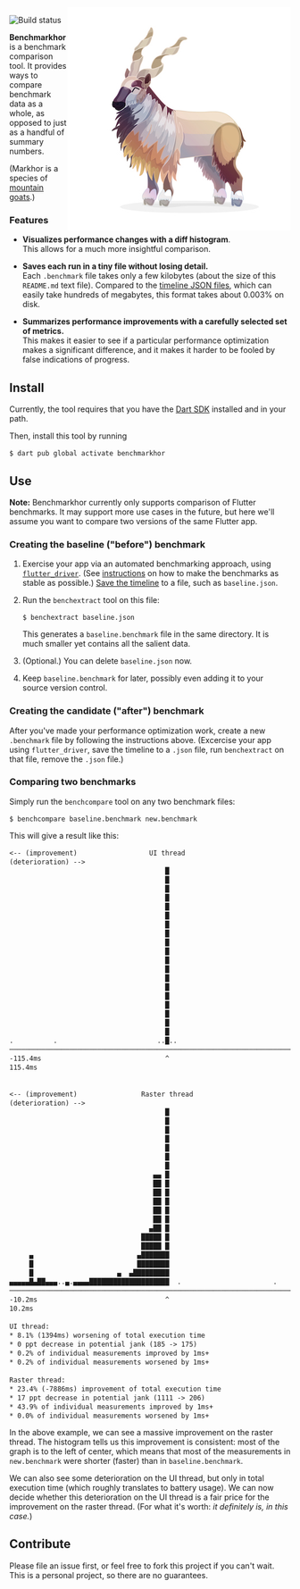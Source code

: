 <img src="https://github.com/filiph/benchmarkhor/raw/main/doc/images/markhor.jpg" alt="An illustration of a markhor, a mountain goat" align="right">

![Build status](https://github.com/filiph/benchmarkhor/actions/workflows/test.yml/badge.svg)

**Benchmarkhor** is a benchmark comparison tool. 
It provides ways to compare benchmark data as a whole, as opposed to just
as a handful of summary numbers.

(Markhor is a species of 
[mountain goats](https://www.google.com/search?q=markhor).)

### Features

* **Visualizes performance changes with a diff histogram**.  
  This allows for a much more insightful comparison.  
  
* **Saves each run in a tiny file without
  losing detail.**  
  Each `.benchmark` file takes only a few kilobytes 
  (about the size of this `README.md` text file).
  Compared to the 
  [timeline JSON files](https://docs.google.com/document/d/1CvAClvFfyA5R-PhYUmn5OOQtYMH4h6I0nSsKchNAySU/preview),
  which can easily take hundreds of megabytes,
  this format takes about 0.003% on disk.  
  
* **Summarizes performance improvements with a carefully selected
  set of metrics.**  
  This makes it easier to see if a particular performance
  optimization makes a significant difference, 
  and it makes it harder to be fooled by false indications of progress.

## Install

Currently, the tool requires that you have the 
[Dart SDK](https://dart.dev/get-dart)
installed and in your path.

Then, install this tool by running

```text
$ dart pub global activate benchmarkhor
```

## Use

**Note:** Benchmarkhor currently only supports comparison of Flutter
benchmarks. It may support more use cases in the future, but here we'll
assume you want to compare two versions of the same Flutter app.

### Creating the baseline ("before") benchmark

1. Exercise your app via an automated benchmarking approach, using 
  [`flutter_driver`](https://api.flutter.dev/flutter/flutter_driver/flutter_driver-library.html).
   (See 
   [instructions](https://medium.com/flutter/performance-testing-of-flutter-apps-df7669bb7df7) on how to make the benchmarks as stable as possible.)
   [Save the timeline](https://api.flutter.dev/flutter/flutter_driver/FlutterDriver/stopTracingAndDownloadTimeline.html)
   to a file, such as `baseline.json`.

2. Run the `benchextract` tool on this file:

       $ benchextract baseline.json
   
   This generates a `baseline.benchmark` file in the same directory. It is much smaller yet contains all the salient data.
   
3. (Optional.) You can delete `baseline.json` now.

4. Keep `baseline.benchmark` for later, possibly even adding it to your source version control.

### Creating the candidate ("after") benchmark

After you've made your performance optimization work, create a new `.benchmark` file by following the instructions above. (Excercise your app using `flutter_driver`, save the timeline to a `.json` file, run `benchextract` on that file, remove the `.json` file.)

### Comparing two benchmarks

Simply run the `benchcompare` tool on any two benchmark files:

```text
$ benchcompare baseline.benchmark new.benchmark
```

This will give a result like this:

```text
<-- (improvement)                  UI thread                (deterioration) -->
                                       █                                       
                                       █                                       
                                       █                                       
                                       █                                       
                                       █                                       
                                       █                                       
                                       █                                       
                                       █                                       
                                       █                                       
                                       █                                       
                                       █                                       
                                       █                                       
                                       █                                       
                                       █                                       
                                       █                                       
                                       █                                       
                                       █                                       
                                       █                                       
                                       █                                       
.          .                         ..█..                                     
───────────────────────────────────────────────────────────────────────────────
-115.4ms                               ^                                115.4ms


<-- (improvement)                Raster thread              (deterioration) -->
                                       █                                       
                                       █                                       
                                       █                                       
                                       █                                       
                                       █                                       
                                       █                                       
                                       █                                       
                                    ▄▄ █                                       
                                    ██ █                                       
                                    ██ █                                       
                                    ██ █                                       
                                    ██ █                                       
                                    ██ █                                       
                                   ▄██ █                                       
                                 █████ █                                       
                                 █████ █                                       
     ▄                          ▄███████                                       
     █                          ████████                                       
     █                     ▄  ▄█████████                                       
▄▄▄▄▄█▄██▄▄▄..▄.▄▄▄▄████████████████████  .                       .            
───────────────────────────────────────────────────────────────────────────────
-10.2ms                                ^                                 10.2ms

UI thread:
* 8.1% (1394ms) worsening of total execution time
* 0 ppt decrease in potential jank (185 -> 175)
* 0.2% of individual measurements improved by 1ms+
* 0.2% of individual measurements worsened by 1ms+

Raster thread:
* 23.4% (-7886ms) improvement of total execution time
* 17 ppt decrease in potential jank (1111 -> 206)
* 43.9% of individual measurements improved by 1ms+
* 0.0% of individual measurements worsened by 1ms+
```

In the above example, we can see a massive improvement on the raster thread. The histogram tells us this improvement is consistent: most of the graph is to the left of center, which means that most of the measurements in `new.benchmark` were shorter (faster) than in `baseline.benchmark`.

We can also see some deterioration on the UI thread, but only in total execution time (which roughly translates to battery usage). We can now decide whether this deterioration on the UI thread is a fair price for the improvement on the raster thread. (For what it's worth: _it definitely is, in this case._)

## Contribute

Please file an issue first, or feel free to fork this project if you can't wait. This is a personal project, so there are no guarantees.
